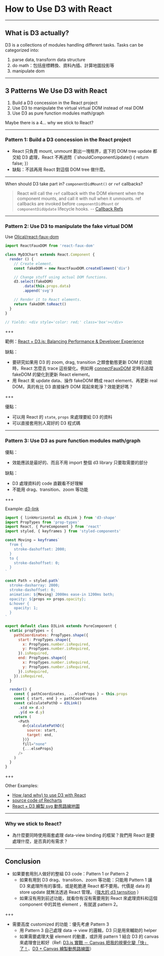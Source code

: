 # How to Use D3 with React

---

## What is D3 actually?

D3 is a collections of modules handling different tasks. Tasks can be categorized into:

1. parse data, transform data structure
2. do math：包括座標轉換、資料內插、計算地圖投影等
3. manipulate dom

---

## 3 Patterns We Use D3 with React

1. Build a D3 concession in the React project
2. Use D3 to manipulate the virtual virtual DOM instead of real DOM
3. Use D3 as pure function modules math/graph

Maybe there is a 4... why we stick to React?

---

### Pattern 1: Build a D3 concession in the React project

- React 只負責 mount, unmount 劃出一塊租界，底下的 DOM tree update 都交給 D3 處理，React 不再過問（`shouldComponentUpdate() { return false; }）
- 缺點：不該再用 React 對這個 DOM tree 做什麼。

---

When should D3 take part in? `componentDidMount()` or  `ref` callbacks?

> React will call the `ref` callback with the DOM element when the component mounts, and call it with null when it unmounts. ref callbacks are invoked before `componentDidMount` or `componentDidUpdate` lifecycle hooks. -- [Callback Refs](https://reactjs.org/docs/refs-and-the-dom.html#callback-refs)

---

### Pattern 2: Use D3 to manipulate the fake virtual DOM

Use [Olical/react-faux-dom](https://github.com/Olical/react-faux-dom)

```javascript
import ReactFauxDOM from 'react-faux-dom'

class MyD3Chart extends React.Component {
  render () {
    // Create element.
    const fakeDOM = new ReactFauxDOM.createElement('div')

    // Change stuff using actual DOM functions.
    d3.select(fakeDOM)
        .data(this.props.data)
        .append('svg')

    // Render it to React elements.
    return fakeDOM.toReact()
  }
}

// Yields: <div style='color: red;' class='box'></div>
```



+++

範例：[React + D3.js: Balancing Performance & Developer Experience](https://medium.com/@tibotiber/react-d3-js-balancing-performance-developer-experience-4da35f912484)

缺點：

- 要研究如果用 D3 的 zoom, drag, transition 之類會動態更新 DOM 的功能時，React 怎麼去 trace 這些變化。例如用 [connectFauxDOM](https://github.com/Olical/react-faux-dom/blob/master/DOCUMENTATION.md#react-higher-order-component-hoc) 定時去追蹤 fakeDOM 的變化到更新 React element。
- 用 React 來 update data、操作 fakeDOM 轉成 react element、再更新 real DOM，真的有比 D3 直接操作 DOM 寫起來乾淨？效能更好嗎？

+++

優點：

- 可以用 React 的 `state`, `props` 來處理要給 D3 的資料
- 可以直接套用別人寫好的 D3 程式碼

---

### Pattern 3: Use D3 as pure function modules math/graph

優點：

- 效能應該是最好的、而且不用 import 整個 d3 library 只要取需要的部分

缺點：

- D3 處理資料的 code 直觀看不好理解
- 不能用 drag、transition、zoom 等功能

+++

Example: [d3-link](https://github.com/twreporter/static-fe-boilerplate/blob/master/soccer-ranking/src/components/result/compared-ranking/d3-link.js)

```javascript
import { linkHorizontal as d3Link } from 'd3-shape'
import PropTypes from 'prop-types'
import React, { PureComponent } from 'react'
import styled, { keyframes } from 'styled-components'

const Moving = keyframes`
  from {
    stroke-dashoffset: 2000;
  }
  to {
    stroke-dashoffset: 0;
  }
`

const Path = styled.path`
  stroke-dasharray: 2000;
  stroke-dashoffset: 0;
  animation: ${Moving} 2000ms ease-in 1200ms both;
  opacity: ${props => props.opacity};
  &:hover {
    opacity: 1;
  }
`

export default class D3Link extends PureComponent {
  static propTypes = {
    pathCoordinates: PropTypes.shape({
      start: PropTypes.shape({
        x: PropTypes.number.isRequired,
        y: PropTypes.number.isRequired,
      }).isRequired,
      end: PropTypes.shape({
        x: PropTypes.number.isRequired,
        y: PropTypes.number.isRequired,
      }).isRequired,
    }).isRequired,
  }

  render() {
    const { pathCoordinates, ...elseProps } = this.props
    const { start, end } = pathCoordinates
    const calculatePathD = d3Link()
      .x(d => d.x)
      .y(d => d.y)
    return (
      <Path
        d={calculatePathD({
          source: start,
          target: end,
        })}
        fill="none"
        {...elseProps}
      />
    )
  }
}
```

+++

Other Examples: 

- [How (and why) to use D3 with React](https://hackernoon.com/how-and-why-to-use-d3-with-react-d239eb1ea274)
- [source code of Recharts](https://github.com/recharts/recharts/tree/master/src/shape)
- [React + D3 繪製 svg 動態路線地圖     ](https://blog.arvinh.info/2017/07/21/d3-workshop-map/)



---

### Why we stick to React?

- 為什麼要同時使用兩套處理 data-view binding 的框架？我們用 React 是要處理什麼，是否真的有需求？

---

## Conclusion

- 如果要套用別人做好的整組 D3 code：Pattern 1 or Pattern 2
  - 如果有用到 D3 drag、transition、zoom 等功能：只能用 Pattern 1 讓 D3 來處理所有的事情，或是乾脆連 React 都不要用。代價是 data 的 store update 就無法透過 React 管理。（[強大的 d3 tarnsition](http://blog.infographics.tw/2016/11/d3js-transition/) ）
  - 如果沒有用到前述功能，就看你有沒有需要用到 React 來處理資料和這個 component 中的其他 element ，有就選 pattern 2。

+++

- 需要高度 customized 的功能：優先考慮 Pattern 3
  - 用 Pattern 3 自己處理 data -> view 的邏輯，D3 只是用來輔助的 helper
  - 如果需要處理大量 element 的動畫，或許用 pattern 1 結合 D3 的 canvas 來處理會比較好（Ref: [D3.js 實戰 － Canvas 把我的視覺化變「快」了！](http://blog.infographics.tw/2015/07/optimize-d3-with-canvas/)、[D3 + Canvas 繪製動態路線圖](https://blog.arvinh.info/2017/08/18/canvas-path-map/)）